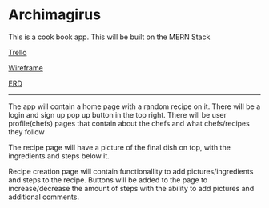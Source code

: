 # Archimagirus

This is a cook book app. This will be built on the MERN Stack


[Trello](https://trello.com/b/DOQXUKob/archimagirus)

[Wireframe](https://wireframe.cc/iUAX7l)

[ERD](https://app.diagrams.net/#Hbarboa91%2Fback-cook%2Fmain%2Fcookbooksite.drawio)

___
The app will contain a home page with a random recipe on it. There will be a login and sign up pop up button in the top right. 
There will be user profile(chefs) pages that contain about the chefs and what chefs/recipes they follow


The recipe page will have a picture of the final dish on top, with the ingredients and steps below it.

Recipe creation page will contain functionallity to add pictures/ingredients and steps to the recipe. Buttons will be added to the page to increase/decrease the amount of steps with the ability to add pictures and additional comments. 
